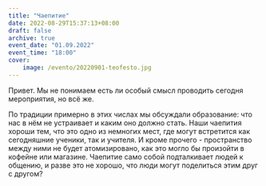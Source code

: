 ```yaml
---
title: "Чаепитие"
date: 2022-08-29T15:37:13+08:00
draft: false
archive: true
event_date: "01.09.2022"
event_time: "18:00"
cover: 
    image: /evento/20220901-teofesto.jpg
---
```

Привет. Мы не понимаем есть ли особый смысл проводить сегодня мероприятия, но всё же.

По традиции примерно в этих числах мы обсуждали образование: что нас в нём не устраивает и каким оно должно стать. Наши чаепития хороши тем, что это одно из немногих мест, где могут встретится как сегодняшние ученики, так и учителя. И кроме прочего - пространство между ними не будет атомизировано, как это могло бы произойти в кофейне или магазине. Чаепитие само собой подталкивает людей к общению, и разве это не хорошо, что люди могут поделиться этим друг с другом?